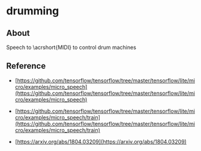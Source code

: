 # drumming

## About

Speech to \acrshort{MIDI} to control drum machines

## Reference

* [https://github.com/tensorflow/tensorflow/tree/master/tensorflow/lite/micro/examples/micro_speech](https://github.com/tensorflow/tensorflow/tree/master/tensorflow/lite/micro/examples/micro_speech)

* [https://github.com/tensorflow/tensorflow/tree/master/tensorflow/lite/micro/examples/micro_speech/train](https://github.com/tensorflow/tensorflow/tree/master/tensorflow/lite/micro/examples/micro_speech/train)

* [https://arxiv.org/abs/1804.03209](https://arxiv.org/abs/1804.03209)
